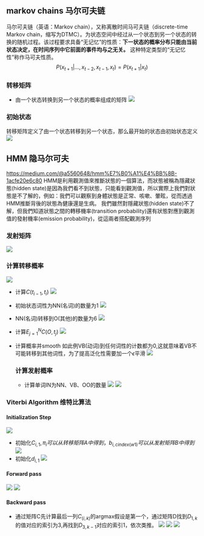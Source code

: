 
## markov chains 马尔可夫链
马尔可夫链（英语：Markov chain），又称离散时间马可夫链（discrete-time Markov chain，缩写为DTMC）。为状态空间中经过从一个状态到另一个状态的转换的随机过程。该过程要求具备“无记忆”的性质：**下一状态的概率分布只能由当前状态决定，在时间序列中它前面的事件均与之无关。** 这种特定类型的“无记忆性”称作马可夫性质。
$$ P(x_{t+1}|...,x_{t-2},x_{t-1},x_t) = P(x_{t+1}|x_t) $$ 
### 转移矩阵
* 由一个状态转换到另一个状态的概率组成的矩阵
![](./imgs/hmm1.jpg)

### 初始状态
转移矩阵定义了由一个状态转移到另一个状态，那么最开始的状态由初始状态定义
![](./imgs/hmm2.jpg)


## HMM 隐马尔可夫
https://medium.com/@a5560648/hmm%E7%B0%A1%E4%BB%8B-1acfe20e6c80
HMM是利用觀測值來推斷狀態的一個算法，而狀態被稱為隱藏狀態(hidden state)是因為我們看不到狀態，只能看到觀測值，所以實際上我們對狀態是不了解的，例如：我們可以觀察到身體狀態是正常、咳嗽、暈眩，從而透過HMM推斷背後的狀態為健康還是生病。
我們雖然對隱藏狀態(hidden state)不了解，但我們知道狀態之間的轉移機率(transition probability)還有狀態對應到觀測值的發射機率(emission probability)，從這兩者搭配觀測序列
### 发射矩阵
![](./imgs/hmm3.png)


### 计算转移概率
![](./imgs/hmm4.jpg)
* 计算$C(t_{i-1},t_i)$
![](./imgs/hmm5.jpg)
* 初始状态词性为NN(名词)的数量为1
![](./imgs/hmm6.jpg)
* NN(名词)转移到O(其他)的数量为6
![](./imgs/hmm7.jpg)
* 计算$E_{j=1}^{N}C(O,t_j)$
![](./imgs/hmm8.jpg)
* 计算概率并smooth
  如此例VB(动词)到任何词性的计数都为0,这就意味着VB不可能转移到其他词性，为了提高泛化性需要加一个$\epsilon$平滑
  ![](./imgs/hmm9.jpg)

  ### 计算发射概率
  * 计算单词IN为NN、VB、OO的数量
![](./imgs/hmm10.jpg)
![](./imgs/hmm11.jpg)
  
### Viterbi Algorithm 维特比算法

#### Initialization Step
![](./imgs/hmm12.jpg)
* 初始化$C_{i,1} ,\pi_i 可以从转移矩阵A中得到，b_{i,cindex(w1)} 可以从发射矩阵B中得到$ 
![](./imgs/hmm13.jpg)
* 初始化$d_{i,1}$
![](./imgs/hmm14.jpg)
#### Forward pass
![](./imgs/hmm15.jpg)
![](./imgs/hmm16.jpg)
#### Backward pass 
* 通过矩阵C先计算最后一列$C_(i,k)$的argmax假设是第一个，通过矩阵D找到$D_{1,k}$的值对应的索引为3,再找到$D_{3,k-1}$对应的索引1，依次类推。
![](./imgs/hmm17.jpg)
![](./imgs/hmm18.jpg)
![](./imgs/hmm19.jpg)